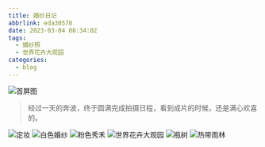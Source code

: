 ```yaml
---
title: 婚纱日记
abbrlink: eda30578
date: 2023-03-04 08:34:02
tags:
  - 婚纱照
  - 世界花卉大观园
categories:
  - blog
---
```


![首屏图](https://s11.ax1x.com/2024/02/08/pF1j3wD.jpg)

<!-- more -->

> 经过一天的奔波，终于圆满完成拍摄日程，看到成片的时候，还是满心欢喜的。

![定妆](https://s11.ax1x.com/2024/02/08/pF1jQOK.jpg)
![白色婚纱](https://s11.ax1x.com/2024/02/08/pF1jMy6.jpg)
![粉色秀禾](https://s11.ax1x.com/2024/02/08/pF1j8Te.jpg)
![世界花卉大观园](https://s11.ax1x.com/2024/02/08/pF1j3wD.jpg)
![瓶树](https://s11.ax1x.com/2024/02/08/pF1jJFH.jpg)
![热带雨林](https://s11.ax1x.com/2024/02/08/pF1jYYd.jpg)
